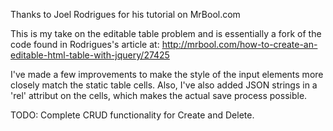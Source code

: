 
Thanks to Joel Rodrigues for his tutorial on MrBool.com

This is my take on the editable table problem and is essentially a fork of the code found in Rodrigues's article at:
http://mrbool.com/how-to-create-an-editable-html-table-with-jquery/27425

I've made a few improvements to make the style of the input elements more closely match the static table cells. Also, I've also added JSON strings in a 'rel' attribut on the cells, which makes the actual save process possible.

TODO: Complete CRUD functionality for Create and Delete.